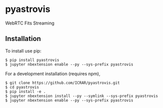 pyastrovis
===============================

WebRTC Fits Streaming

Installation
------------

To install use pip:

    $ pip install pyastrovis
    $ jupyter nbextension enable --py --sys-prefix pyastrovis


For a development installation (requires npm),

    $ git clone https://github.com/ICRAR/pyastrovis.git
    $ cd pyastrovis
    $ pip install -e .
    $ jupyter nbextension install --py --symlink --sys-prefix pyastrovis
    $ jupyter nbextension enable --py --sys-prefix pyastrovis
